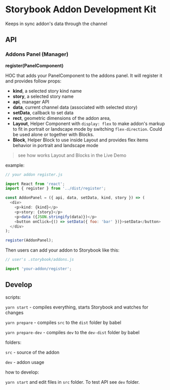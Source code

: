 # Storybook Addon Development Kit

Keeps in sync addon's data through the channel

## API

### Addons Panel (Manager)

**register(PanelComponent)**

HOC that adds your PanelComponent to the addons panel. It will register it and provides follow props:

- **kind**, a selected story kind name
- **story**, a selected story name
- **api**, manager API
- **data**, current channel data (associated with selected story)
- **setData**, callback to set data
- **rect**, geometric dimensions of the addon area,
- **Layout**, Helper Component with `display: flex` to make addon's markup to fit in portrait or landscape mode by switching `flex-direction`. Could be used alone or together with Blocks.
- **Block**, Helper Block to use inside Layout and provides flex items behavior in portrait and landscape mode

>see how works Layout and Blocks in the Live Demo

example:

```js
// your addon register.js

import React from 'react';
import { register } from '../dist/register';

const AddonPanel = ({ api, data, setData, kind, story }) => (
  <div>
    <p>kind: {kind}</p>
    <p>story: {story}</p>
    <p>data ({JSON.stringify(data)})</p>
    <button onClick={() => setData({ foo: 'bar' })}>setData</button>
  </div>
);

register(AddonPanel);
```

Then users can add your addon to Storybook like this:

```js
// user's .storybook/addons.js

import 'your-addon/register';
```

## Develop

scripts:

`yarn start` - compiles everything, starts Storybook and watches for changes

`yarn prepare` - compiles `src` to the `dist` folder by babel

`yarn prepare-dev` - compiles `dev` to the `dev-dist` folder by babel


folders:

`src` - source of the addon

`dev` - addon usage


how to develop:

`yarn start` and edit files in `src` folder. To test API see `dev` folder.
